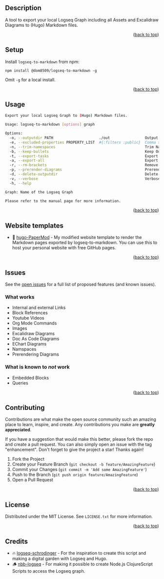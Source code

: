 ## Description
A tool to export your local Logseq Graph including all Assets and Excalidraw Diagrams to (Hugo) Markdown files.

<p align="right">(<a href="#top">back to top</a>)</p>

## Setup

Install `logseq-to-markdown` from npm:

`npm install @dom8509/logseq-to-markdown -g`

Omit `-g` for a local install.

<p align="right">(<a href="#top">back to top</a>)</p>

## Usage

```sh
Export your local Logseq Graph to (Hugo) Markdown files.

Usage: logseq-to-markdown [options] graph

Options:
  -o, --outputdir PATH                     ./out                Output Directory
  -e, --excluded-properties PROPERTY_LIST  #{:filters :public}  Comma separated list of properties that should be ignored
  -n, --trim-namespaces                                         Trim Namespace Names
  -b, --keep-bullets                                            Keep Outliner Bullets
  -t, --export-tasks                                            Export Logseq Tasks
  -a, --export-all                                              Export all Logseq Pages
  -r, --rm-brackets                                             Remove Link Brackets
  -p, --prerender-diagrams                                      Prerender Diagrams and export images
  -d, --delete-outputdir                                        Delete output directory before exporting data
  -v, --verbose                                                 Verbose Output
  -h, --help

Graph: Name of the Logseq Graph

Please refer to the manual page for more information.
```

<p align="right">(<a href="#top">back to top</a>)</p>

## Website templates

- 🏡 [hugo-PaperMod](https://github.com/dom8509/hugo-PaperMod) - My modified website template to render the Markdown pages exported by logseq-to-markdown. You can use this to host your personal website with free GitHub pages.

<p align="right">(<a href="#top">back to top</a>)</p>

## Issues

See the [open issues](https://github.com/dom8509/logseq-to-markdown/issues) for a full list of proposed features (and known issues).

### What works

- Internal and external Links
- Block References
- Youtube Videos
- Org Mode Commands
- Images
- Excalidraw Diagrams
- Doc As Code Diagrams
- EChart Diagrams
- Namspaces
- Prerendering Diagrams

### What is known to _not_ work

- Embedded Blocks
- Queries

<p align="right">(<a href="#top">back to top</a>)</p>

## Contributing

Contributions are what make the open source community such an amazing place to learn, inspire, and create. Any contributions you make are **greatly appreciated**.

If you have a suggestion that would make this better, please fork the repo and create a pull request. You can also simply open an issue with the tag "enhancement".
Don't forget to give the project a star! Thanks again!

1. Fork the Project
2. Create your Feature Branch (`git checkout -b feature/AmazingFeature`)
3. Commit your Changes (`git commit -m 'Add some AmazingFeature'`)
4. Push to the Branch (`git push origin feature/AmazingFeature`)
5. Open a Pull Request

<p align="right">(<a href="#top">back to top</a>)</p>

<!-- LICENSE -->
## License

Distributed under the MIT License. See `LICENSE.txt` for more information.

<p align="right">(<a href="#top">back to top</a>)</p>

## Credits
* 🔥 [logseq-schrodinger](https://github.com/sawhney17/logseq-schrodinger) - For the inspiration to create this script and making a digital garden with Logseq and Hugo.
* 🪵 [nbb-logseq](https://github.com/logseq/nbb-logseq) - For making it possible to create Node.js ClojureScript Scripts to access the Logseq graph.